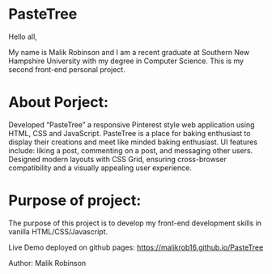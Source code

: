 # PasteTree

Hello all,

My name is Malik Robinson and I am a recent graduate at Southern New Hampshire University with my degree in Computer Science. This is my second front-end personal project.

# About Porject:

Developed “PasteTree” a responsive Pinterest style web application using HTML, CSS and JavaScript. PasteTree is a place for baking enthusiast to display their creations and meet like minded baking enthusiast. UI features include: liking a post, commenting on a post, and messaging other users. Designed modern layouts with CSS Grid, ensuring cross-browser compatibility and a visually appealing user experience.

# Purpose of project:

The purpose of this project is to develop my front-end development skills in vanilla HTML/CSS/Javascript.

Live Demo deployed on github pages: https://malikrob16.github.io/PasteTree

Author: Malik Robinson